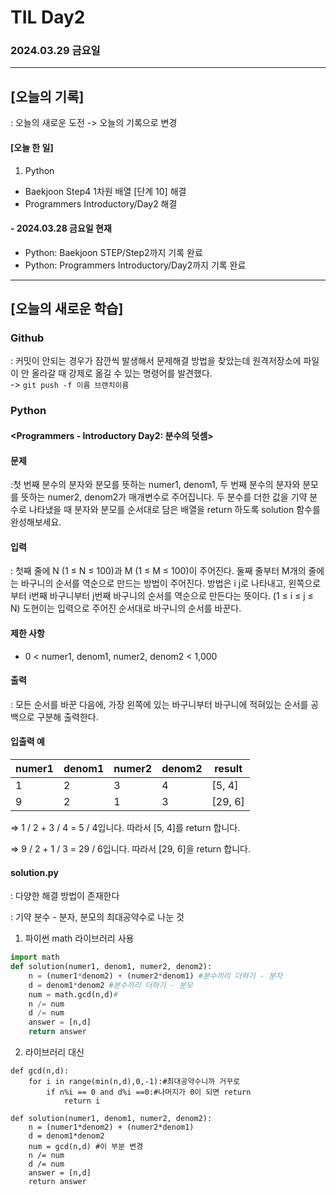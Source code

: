# TIL Day2
### 2024.03.29 금요일

---

## [오늘의 기록]
: 오늘의 새로운 도전 -> 오늘의 기록으로 변경

#### [오늘 한 일]
1. Python
- Baekjoon Step4 1차원 배열 [단계 10] 해결
- Programmers Introductory/Day2 해결

#### - 2024.03.28 금요일 현재
- Python: Baekjoon STEP/Step2까지 기록 완료
- Python: Programmers Introductory/Day2까지 기록 완료

---

## [오늘의 새로운 학습]
### Github
: 커밋이 안되는 경우가 잠깐씩 발생해서 문제해결 방법을 찾았는데 원격저장소에 파일이 안 올라갈 때 강제로 옮길 수 있는 명령어를 발견했다.  
-> `git push -f 이름 브랜치이름`

### Python
#### <Programmers - Introductory Day2: 분수의 덧셈>
#### 문제
:첫 번째 분수의 분자와 분모를 뜻하는 numer1, denom1, 두 번째 분수의 분자와 분모를 뜻하는 numer2, denom2가 매개변수로 주어집니다. 두 분수를 더한 값을 기약 분수로 나타냈을 때 분자와 분모를 순서대로 담은 배열을 return 하도록 solution 함수를 완성해보세요.

#### 입력
: 첫째 줄에 N (1 ≤ N ≤ 100)과 M (1 ≤ M ≤ 100)이 주어진다. 둘째 줄부터 M개의 줄에는 바구니의 순서를 역순으로 만드는 방법이 주어진다. 방법은 i j로 나타내고, 왼쪽으로부터 i번째 바구니부터 j번째 바구니의 순서를 역순으로 만든다는 뜻이다. (1 ≤ i ≤ j ≤ N) 도현이는 입력으로 주어진 순서대로 바구니의 순서를 바꾼다.

#### 제한 사항
- 0 < numer1, denom1, numer2, denom2 < 1,000

#### 출력
: 모든 순서를 바꾼 다음에, 가장 왼쪽에 있는 바구니부터 바구니에 적혀있는 순서를 공백으로 구분해 출력한다.

#### 입출력 예
    
   | numer1 | denom1 | numer2 | denom2 | result |
   |---|---| --- | --- | --- |
   | 1 | 2 | 3 | 4 | [5, 4] |
   | 9 | 2 | 1 | 3 | [29, 6] |

⇒  1 / 2 + 3 / 4 = 5 / 4입니다. 따라서 [5, 4]를 return 합니다.

⇒  9 / 2 + 1 / 3 = 29 / 6입니다. 따라서 [29, 6]을 return 합니다.
#### solution.py
: 다양한 해결 방법이 존재한다

: 기약 분수 - 분자, 분모의 최대공약수로 나눈 것
1. 파이썬 math 라이브러리 사용
```python
import math
def solution(numer1, denom1, numer2, denom2):
    n = (numer1*denom2) + (numer2*denom1) #분수끼리 더하기 - 분자
    d = denom1*denom2 #분수끼리 더하기 - 분모
    num = math.gcd(n,d)#
    n /= num
    d /= num
    answer = [n,d]
    return answer
```
2. 라이브러리 대신 
```
def gcd(n,d):
    for i in range(min(n,d),0,-1):#최대공약수니까 거꾸로
        if n%i == 0 and d%i ==0:#나머지가 0이 되면 return
            return i

def solution(numer1, denom1, numer2, denom2):
    n = (numer1*denom2) + (numer2*denom1)
    d = denom1*denom2
    num = gcd(n,d) #이 부분 변경
    n /= num
    d /= num
    answer = [n,d]
    return answer
```